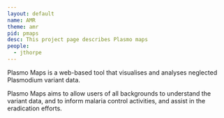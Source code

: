 ```yaml
---
layout: default
name: AMR
theme: amr
pid: pmaps
desc: This project page describes Plasmo maps
people:
  - jthorpe
---
```


Plasmo Maps is a web-based tool that visualises and analyses neglected Plasmodium variant data.

Plasmo Maps aims to allow users of all backgrounds to understand the variant data, and to inform malaria control activities, and assist in the eradication efforts.